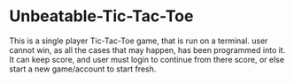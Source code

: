 # Unbeatable-Tic-Tac-Toe
This is a single player Tic-Tac-Toe game, that is run on a terminal. user cannot win, as all the cases that may happen, has been programmed into it. It can keep score, and user must login to continue from there score, or else start a new game/account to start fresh.
